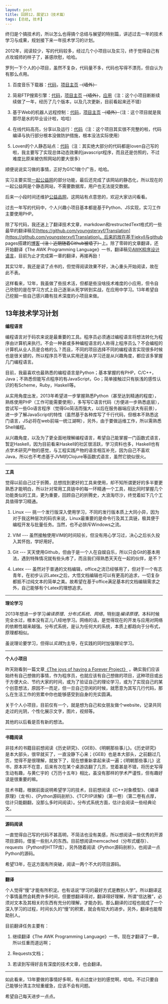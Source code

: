 ```yaml
---
layout: post
title: 回顾12，展望13（技术篇）
tags: [总结, 技术]
---
```


终归是个搞技术的，所以怎么也得搞个总结与展望的特别篇，讲述过去一年的技术学习与成果，规划接下来一年技术学习的计划。

2012年，阅读较少，写的代码较多，经过几个小项目以及实习，终于觉得自己有点攻城师的样子了，甚感欣慰，哈哈。

罗列一下个人的小项目，虽然不复杂，代码量不多，代码也写得不漂亮，但自认为有那么点用。

1. 百度音乐下载器：[代码](https://github.com/youngsterxyf/Baidu_Music_Downloader)，[项目主页](http://youngsterxyf.github.com/Baidu_Music_Downloader/) <s>（墙外）</s>

2. 简易FTP搜索引擎：[代码](https://github.com/youngsterxyf/simpleFTPsearch)，[项目主页](http://youngsterxyf.github.com/simpleFTPsearch/) <s>（墙外）</s>，[应用](http://202.120.40.101/services/ftpsearch/)（注：这个小项目断断续续做了一年，经历了几个版本，以及几次更新，目前看起来还不错）

3. 基于Web的机器人远程控制：[代码](https://github.com/youngsterxyf/WebBasedRobot)，[项目主页](http://youngsterxyf.github.com/WebBasedRobot/) <s>（墙外）</s>（注：这个项目就是我那尽是水的毕业设计啦，哈哈）

4. 在线代码高亮，分享以及运行：[代码](https://github.com/youngsterxyf/colorfulCode)（注：这个项目其实很不完整的啦，代码编译与执行部分根本没做防护措施，根本没法实际使用）

5. Loven的个人静态站点：[代码](https://github.com/Loven-Project/lovenworks)（注：其实绝大部分的代码都是loven自己写的啦，我主要写了实现总体动态效果的javascript程序，而且还是仿照的，不过难度比原来被仿照网站的要大很多）

顺便说说实习做的事情，正好为G1C1做个广告，哈哈。

实习主要实现[一起公益网](http://www.17gong1.com/)的部分功能，最后还完成了该网站的静态化，所以现在的一起公益网是个静态网站，不需要数据库，用户也无法提交数据。

后来一小段时间还维护[公益品网](http://gong1pin.com/)，这网站有点意思的，欢迎大家访问看看。

过去一年写的代码中，个人兴趣小项目基本都是基于Python、JS实现，实习工作主要使用PHP。

除了写代码，我还迷上了翻译技术文章，markdown和restructedText格式的一些最早的翻译稿见[https://github.com/youngsterxyf/Translation](https://github.com/youngsterxyf/Translation)。后来的放在基于jekyll与github
pages搭建的[博客](http://youngsterxyf.github.com/BlackWhite/)<s>（注：近期随着Github被墙了）</s>上。除了零碎的文章翻译，还开始翻译《The
AWK Programming
Language》一书，翻译稿见[AWK程序设计语言](https://awk.readthedocs.org/en/latest/)，目前为止才完成第一章的翻译，再接再励！

其实12年，我还是读了点书的，但觉得阅读效果不好，决心重头开始阅读，故在此不表。

这样看来，12年，我虽做了些技术活，但都是些没啥技术难度的小应用，但令自己欣慰的是在学习方式上自己逐渐从死学转到实战，在应用中学习。13年希望自己挖掘一些自己感兴趣有技术深度的小项目来做。

## 13年技术学习计划

**编程语言**

编程语言对于码农来说是最重要的工具。程序员必须通过编程语言将想法转化为程序由计算机来执行。不会一种甚或多种编程语言的人称得上程序员么？不会编程的计算机从业人员是合格的么？而且，不同的项目选择不同的编程语言实现很多时候也是很关键的，所以程序员不管从实用还是从学习还是从兴趣角度，都应该多掌握几门编程语言。

目前，我最喜欢也最熟悉的编程语言是Python；基本掌握的有PHP，C/C++，Java；不熟悉但能写点程序的有JavaScript，Go；简单接触过只有肤浅的感性认识的有Scheme，Ruby，Haskell等。

从实用角度出发，2013年希望进一步掌握熟悉Python（甚至达到精通的程度），熟练使用PHP（工作可能需要使用），多写写C语言代码（方便进一步熟悉底层），尝试写一些Go语言程序（觉得Go简洁而强大，以后在服务器端应该大有前景），进一步了解JavaScript的特性（虽然基于各种库写了千行代码，但根本不熟悉这门语言，JS必将在web前端一统江湖啊），另外，由于要做运维工作，所以需熟悉Shell编程。

从兴趣角度，以及为了更全面地理解编程语言，希望自己能掌握一门函数式语言，暂定Haskell，因为目前看来Haskell的社区很活跃，学习资料也多，Haskell也有点学术研究产物的感觉，与工程实践产物的语言相互补充，因为自己不喜欢Java，所以也不考虑基于JVM的Clojure等函数式语言，虽然它貌似很火。

---

**工具**

觉得以前自己过于折腾，总想找到更好的工具来使用，却不知所谓更好的多半要更熟悉才能明白，所以针对常用工具链中的每一环精通一个工具，相比同时掌握几个功能类似的工具，更为重要，回顾自己的折腾史，大浪淘尽沙，终觉着如下几个工具值得学习精通。

1. Linux ---
挑一个发行版深入使用学习，不同的发行版本质上大同小异，因为对于我这种层次的码农来说，Linux最重要的是命令行及其工具链，极其便于编程开发与批量任务。当然，也不必排斥Windows之流。

2. VIM ---
虽然接触使用VIM的时间较长，但没有用心学习过，决心之后长久投入其怀抱，学好用好。

3. Git ---
天天使用Github，但由于是一个人在自娱自乐，所以只会Git的基本用法，遇到特殊情况就有些头疼了，而且我们得熟悉天天在一起的伙伴，是不？

4. Latex ---
虽然对于普通的文档编辑，office之流已经够用了，但对于一个有志青年，在初步认识Latex之后，大悟文档编辑也可以有更高的追求，一切复杂都抵不过纯文本的简单之美。故希望在基于office满足基本的文档编辑需求之外，自己能够有个Latex的理想追求。

---

**理论学习**

2013年想进一步学习*编译原理*、*分布式系统*、*网络*，特别是*编译原理*，本科时候完全水过，根本没有正儿八经地学习。网络的话，是觉得现在的开发与应用对网络的依赖性越来越强。分布式系统，是认为任何大的系统，本质上都趋向于分布式，原理都相似。

虽说理论要学习，但得以*实践*为主导，在实践的同时加强理论学习。

---

**个人小项目**

昨天刚看到一篇文章[《The joys of having a Forever
Project》](http://www.dev.gd/20130122-the-joys-of-having-a-forever-project.html)
。确实我们应该始终有自己想做的事情，作为程序员，也就应该有自己想做的项目，这种项目或出于方便大众、节约大家的时间，或为了验证自己的理论学习，或为了实现自己的某个创意想法，原因不一而足，但一旦自己空闲的时候，就愿意为其写几行代码，那么在生活工作的劳累中你也能够感受到自身的充实圆满。

关于个人小项目，目前仅有一个，就是想为自己和女朋友做个website，记录共同走过的光阴，个性化展示文字，图片，视频等。

其他的以后看是否有新的想法。

---

**书籍阅读**

非技术的书籍目前想阅读《历史研究》、《GEB》、《明朝那些事儿》。《历史研究》是本大部头，很早就买了，一直没静下心来；《GEB》也是本大部头，之前翻过几页，觉得不是很理解，就放下了，现在想重新拿起来读一遍；《明朝那些事儿》这书，原本并不在意，后来有次在某个桌游店翻了几页，觉着甚是不错，将历史写得生动有趣，与黄仁宇的《万历十五年》相比，虽没有那样的学术严谨性，但有趣好读是很重要的嘛。

技术书籍，根据前面说明希望学习的技术，目前想阅读《C++对象模型》、《编译原理》（龙书）、《Python源码剖析》、《TCP/IP详解》（第一卷）（第二卷有点厚，估计只能翻翻，没那么多时间阅读）。分布式系统方面，估计会阅读一些经典论文。

---

**源码阅读**

一直觉得自己写的代码不甚高明，不简洁也没有美感，所以想阅读一些优秀的开源项目源码，借鉴一些别人的东西。目前想阅读memcached（分布式缓存）、requests（Python的HTTP库），另外随着阅读《Python源码剖析》，也阅读一点Python的源码。

希望13年，在这方面有所突破，阅读一两个不大的项目源码。

---

**翻译**

个人觉得“慢”才能有所积淀。也有话说“学习的最好方式是教别人学”。所以翻译这个事情虽然会耗费许多时间，但要想翻译得对，翻译得好理解，所谓“信达雅”，必须对文本及其相关的东西有充分的理解，才能办到。那么翻译的过程也就成了一个深入学习的过程，时间长久的“慢”的积累，就会有较大的进步。另外，翻译也能帮助别人。

目前翻译任务主要有：

1. 继续翻译《The AWK Programming Language》一书，现在才翻译了一章，所以任重而道远啊；

2. Requests文档；

3. 若读到写得好且有深度的技术文章，也会翻译。


---

如此看来，13年要做的事情好多啊，有点过度计划的感觉啊，哈哈。不过只要自己能够分清主次轻重缓急，应该不会有问题。

希望自己每天进步一点点。

